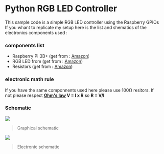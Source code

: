 # Python RGB LED Controller
This sample code is a simple RGB LED controller using the Raspberry GPIOs 
If you whant to replicate my setup here is the list and shematics of the electronics components used :
### components list
- Raspberry PI 3B+  (get from : [Amazon](https://www.amazon.com/ELEMENT-Element14-Raspberry-Pi-Motherboard/dp/B07P4LSDYV/ref=sr_1_3))
- RGB LED from      (get from : [Amazon](https://www.amazon.com/EDGELEC-Tri-Color-Multicolor-Diffused-Resistors/dp/B077XGF3YR/ref=sr_1_4))
- Resistors          (get from : [Amazon](https://www.amazon.com/Elegoo-Values-Resistor-Assortment-Compliant/dp/B072BL2VX1/ref=sr_1_3))

### electronic math rule
If you have the same componnents used here please use 100Ω resitors.
If not please respect **[Ohm's law](https://www.rapidtables.com/electric/ohms-law.html) V = I x R** so **R = V/I**

### Schematic
![](https://raw.githubusercontent.com/Sora-141/IOT-Raspberry/master/RGB_Controller/shematic/graphic_schematic.PNG)
> Graphical schematic

![](https://raw.githubusercontent.com/Sora-141/IOT-Raspberry/master/RGB_Controller/shematic/electronic_schematic.PNG)
> Electronic schematic